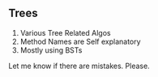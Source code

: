## Trees
1. Various Tree Related Algos 
2. Method Names are Self explanatory
3. Mostly using BSTs

Let me know if there are mistakes. Please.
